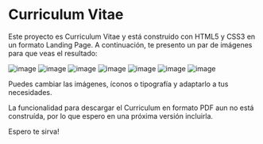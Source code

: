 # Curriculum Vitae

Este proyecto es Curriculum Vitae y está construido con HTML5 y CSS3 en un formato Landing Page. A continuación, te presento un par de imágenes para que veas el resultado:

![image](https://user-images.githubusercontent.com/64162717/113496543-0e10f480-94d1-11eb-8c43-bcfd85b84524.png)
![image](https://user-images.githubusercontent.com/64162717/113496555-2123c480-94d1-11eb-8123-1ac3e694cb87.png)
![image](https://user-images.githubusercontent.com/64162717/113496564-3698ee80-94d1-11eb-8338-b7779b037f27.png)
![image](https://user-images.githubusercontent.com/64162717/113496570-457fa100-94d1-11eb-8844-0642157560c0.png)
![image](https://user-images.githubusercontent.com/64162717/113496578-57f9da80-94d1-11eb-909e-e30e0e4d1bb2.png)
![image](https://user-images.githubusercontent.com/64162717/113496582-6d6f0480-94d1-11eb-9f00-e64ad0432769.png)
![image](https://user-images.githubusercontent.com/64162717/113496586-795ac680-94d1-11eb-8164-c6fc6204bc00.png)

Puedes cambiar las imágenes, íconos o tipografía y adaptarlo a tus necesidades.

La funcionalidad para descargar el Curriculum en formato PDF aun no está construída, por lo que espero en una próxima versión incluirla.

Espero te sirva!
